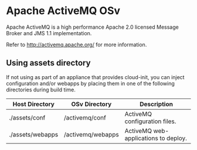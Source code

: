 # Apache ActiveMQ OSv

Apache ActiveMQ is a high performance Apache 2.0 licensed
Message Broker and JMS 1.1 implementation.

Refer to http://activemq.apache.org/ for more information.

## Using assets directory
If not using as part of an appliance that provides cloud-init, you can inject configuration and/or webapps by placing them in one of the following directories during build time.

| Host Directory | OSv Directory | Description |
| -------------- | ------------- | ----------- |
| ./assets/conf  | /activemq/conf| ActiveMQ configuration files. |
| ./assets/webapps | /activemq/webapps | ActiveMQ web-applications to deploy. |
